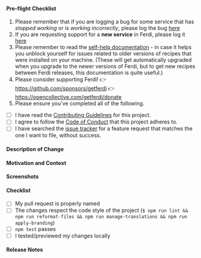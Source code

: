 <!-- Thank you for your Pull Request. -->
<!-- If you're unsure about any of these, don't hesitate to ask. We're here to help! -->
<!-- Please start by naming your pull request properly for e.g. "Add Google Tasks to Todo providers". -->
<!-- Please keep in mind that any text inside "<!--" and "--\>" are comments from us and won't be visible in your bug report, so please don't put any text in them. -->

#### Pre-flight Checklist

1. Please remember that if you are logging a bug for some service that has *stopped working* or is *working incorrectly*, please log the bug [here](https://github.com/getferdi/recipes/issues)
2. If you are requesting support for a **new service** in Ferdi, please log it [here](https://github.com/getferdi/recipes/pulls)
3. Please remember to read the [self-help documentation](https://github.com/getferdi/ferdi#troubleshooting-recipes-self-help) - in case it helps you unblock yourself for issues related to older versions of recipes that were installed on your machine. (These will get automatically upgraded when you upgrade to the newer versions of Ferdi, but to get new recipes between Ferdi releases, this documentation is quite useful.)
4. Please consider supporting Ferdi!
  👉  https://github.com/sponsors/getferdi
  👉  https://opencollective.com/getferdi/donate
5. Please ensure you've completed all of the following.
- [ ] I have read the [Contributing Guidelines](https://github.com/getferdi/ferdi/blob/develop/CONTRIBUTING.md) for this project.
- [ ] I agree to follow the [Code of Conduct](https://github.com/getferdi/ferdi/blob/develop/CODE_OF_CONDUCT.md) that this project adheres to.
- [ ] I have searched the [issue tracker](https://github.com/getferdi/ferdi/issues) for a feature request that matches the one I want to file, without success.

#### Description of Change
<!-- Describe your changes in detail. -->

#### Motivation and Context
<!-- Why is this change required? What problem does it solve?  If it fixes an open issue, please link to the issue here. -->

#### Screenshots
<!-- Remove the section if this does not apply. -->

#### Checklist
<!-- Remove items that do not apply. For completed items, change [ ] to [x]. -->
- [ ] My pull request is properly named
- [ ] The changes respect the code style of the project (`$ npm run lint && npm run reformat-files && npm run manage-translations && npm run apply-branding`)
- [ ] `npm test` passes
- [ ] I tested/previewed my changes locally

#### Release Notes
<!-- Please add a one-line description for users of Ferdi to read in the release notes, or 'none' if no notes relevant to such users. Examples and help on special cases: https://github.com/electron/clerk/blob/master/README.md#examples -->
